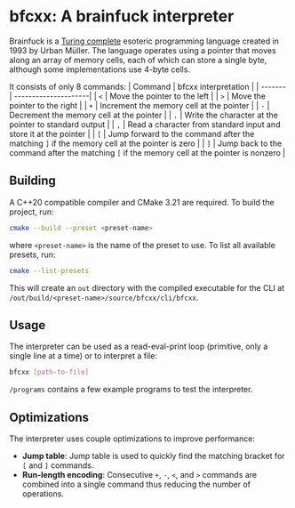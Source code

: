 # bfcxx: A brainfuck interpreter

Brainfuck is a  [Turing complete](https://en.wikipedia.org/wiki/Turing_completeness) esoteric programming language created in 1993 by Urban Müller. The language operates using a pointer that moves along an array of memory cells, each of which can store a single byte, although some implementations use 4-byte cells.

It consists of only 8 commands:
| Command | bfcxx interpretation |
| ------- | ---------------------|
| `<`     | Move the pointer to the left |
| `>`     | Move the pointer to the right |
| `+`     | Increment the memory cell at the pointer |
| `-`     | Decrement the memory cell at the pointer |
| `.`     | Write the character at the pointer to standard output |
| `,`     | Read a character from standard input and store it at the pointer |
| `[`     | Jump forward to the command after the matching `]` if the memory cell at the pointer is zero |
| `]`     | Jump back to the command after the matching `[` if the memory cell at the pointer is nonzero |

## Building
A C++20 compatible compiler and CMake 3.21 are required. To build the project, run:
```sh
cmake --build --preset <preset-name>
```
where `<preset-name>` is the name of the preset to use. To list all available presets, run:
```sh
cmake --list-presets
```
This will create an `out` directory with the compiled executable for the CLI at `/out/build/<preset-name>/source/bfcxx/cli/bfcxx`.

## Usage
The interpreter can be used as a read-eval-print loop (primitive, only a single line at a time) or to interpret a file:
```sh
bfcxx [path-to-file]
```
`/programs` contains a few example programs to test the interpreter.

## Optimizations
The interpreter uses couple optimizations to improve performance:
- **Jump table**: Jump table is used to quickly find the matching bracket for `[` and `]` commands.
- **Run-length encoding**: Consecutive `+`, `-`, `<`, and `>` commands are combined into a single command thus reducing the number of operations.
